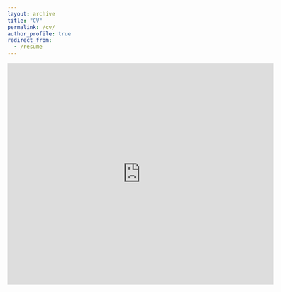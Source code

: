 ```yaml
---
layout: archive
title: "CV"
permalink: /cv/
author_profile: true
redirect_from:
  - /resume
---
```


<!--
reference : https://bensdm.github.io/portfolio/
-->
<embed src="https://behnazhp.github.io/files/ResumeBehnaz.pdf" type="application/pdf" width="600px" height="500px" />
